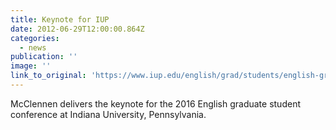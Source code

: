 ```yaml
---
title: Keynote for IUP
date: 2012-06-29T12:00:00.864Z
categories: 
  - news
publication: ''
image: ''
link_to_original: 'https://www.iup.edu/english/grad/students/english-graduate-organization/conferences-and-colloquia/'
---
```


McClennen delivers the keynote for the 2016 English graduate student conference at Indiana University, Pennsylvania.